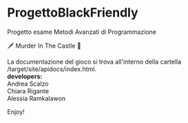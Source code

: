 # ProgettoBlackFriendly
Progetto esame Metodi Avanzati di Programmazione

🗡 Murder In The Castle 🏰

La documentazione del gioco si trova all'interno della cartella /target/site/apidocs/index.html.<br>
<b>developers:</b><br> 
Andrea Scalzo<br>
Chiara Rigante<br>
Alessia Ramkalawon<br>

<head>
  <link rel="documentazione" href="file:///Users/chiararigante/Desktop/ProgettoBlackFriendly/TextAdventure2/target/site/apidocs/index.html">
</head>
Enjoy!

